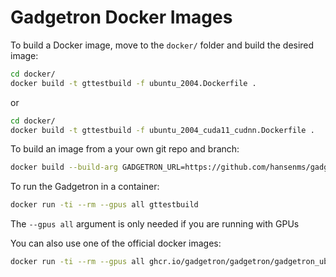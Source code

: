 # Gadgetron Docker Images

To build a Docker image, move to the `docker/` folder and build the desired image:

```bash
cd docker/
docker build -t gttestbuild -f ubuntu_2004.Dockerfile .
```

or

```bash
cd docker/
docker build -t gttestbuild -f ubuntu_2004_cuda11_cudnn.Dockerfile .
```


To build an image from a your own git repo and branch:

```bash
docker build --build-arg GADGETRON_URL=https://github.com/hansenms/gadgetron --build-arg GADGETRON_BRANCH=mybranch -t gttestbuild -f ubuntu_2004_cuda11_cudnn.Dockerfile -t mygadgetron --no-cache .
```

To run the Gadgetron in a container:

```bash
docker run -ti --rm --gpus all gttestbuild
```

The `--gpus all` argument is only needed if you are running with GPUs

You can also use one of the official docker images:

```bash
docker run -ti --rm --gpus all ghcr.io/gadgetron/gadgetron/gadgetron_ubuntu_2004_cuda11_cudnn8
```


 

